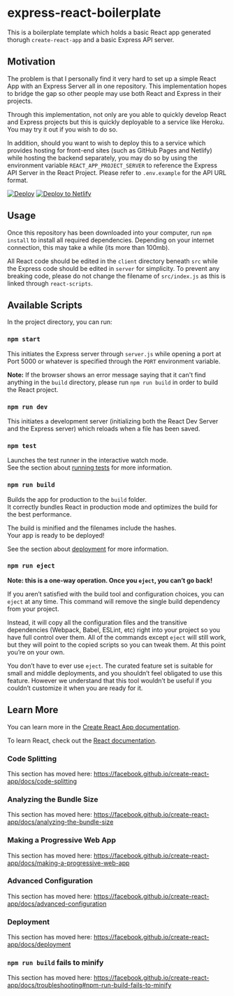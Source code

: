 # express-react-boilerplate

This is a boilerplate template which holds a basic React app generated thorugh `create-react-app` and a basic Express API server. 

## Motivation

The problem is that I personally find it very hard to set up a simple React App with an Express Server all in one repository. This implementation hopes to bridge the gap so other people may use both React and Express in their projects. 

Through this implementation, not only are you able to quickly develop React and Express projects but this is quickly deployable to a service like Heroku. You may try it out if you wish to do so.

In addition, should you want to wish to deploy this to a service which provides hosting for front-end sites (such as GitHub Pages and Netlify) while hosting the backend separately, you may do so by using the environment variable `REACT_APP_PROJECT_SERVER` to reference the Express API Server in the React Project. Please refer to `.env.example` for the API URL format.

[![Deploy](https://www.herokucdn.com/deploy/button.svg)](https://heroku.com/deploy?template=https://github.com/mrsilver512/express-react-boilerplate) [![Deploy to Netlify](https://www.netlify.com/img/deploy/button.svg)](https://app.netlify.com/start/deploy?repository=https://github.com/mrsilver512/express-react-boilerplate)

## Usage

Once this repository has been downloaded into your computer, run `npm install` to install all required dependencies. Depending on your internet connection, this may take a while (its more than 100mb).

All React code should be edited in the `client` directory beneath `src` while the Express code should be edited in `server` for simplicity. To prevent any breaking code, please do not change the filename of `src/index.js` as this is linked through `react-scripts`.

## Available Scripts

In the project directory, you can run:

### `npm start`

This initiates the Express server through `server.js` while opening a port at Port 5000 or whatever is specified through the `PORT` environment variable.

<b>Note:</b> If the browser shows an error message saying that it can't find anything in the `build` directory, please run `npm run build` in order to build the React project.

### `npm run dev`

This initiates a development server (initializing both the React Dev Server and the Express server) which reloads when a file has been saved.

### `npm test`

Launches the test runner in the interactive watch mode.<br>
See the section about [running tests](https://facebook.github.io/create-react-app/docs/running-tests) for more information.

### `npm run build`

Builds the app for production to the `build` folder.<br>
It correctly bundles React in production mode and optimizes the build for the best performance.

The build is minified and the filenames include the hashes.<br>
Your app is ready to be deployed!

See the section about [deployment](https://facebook.github.io/create-react-app/docs/deployment) for more information.

### `npm run eject`

**Note: this is a one-way operation. Once you `eject`, you can’t go back!**

If you aren’t satisfied with the build tool and configuration choices, you can `eject` at any time. This command will remove the single build dependency from your project.

Instead, it will copy all the configuration files and the transitive dependencies (Webpack, Babel, ESLint, etc) right into your project so you have full control over them. All of the commands except `eject` will still work, but they will point to the copied scripts so you can tweak them. At this point you’re on your own.

You don’t have to ever use `eject`. The curated feature set is suitable for small and middle deployments, and you shouldn’t feel obligated to use this feature. However we understand that this tool wouldn’t be useful if you couldn’t customize it when you are ready for it.

## Learn More

You can learn more in the [Create React App documentation](https://facebook.github.io/create-react-app/docs/getting-started).

To learn React, check out the [React documentation](https://reactjs.org/).

### Code Splitting

This section has moved here: https://facebook.github.io/create-react-app/docs/code-splitting

### Analyzing the Bundle Size

This section has moved here: https://facebook.github.io/create-react-app/docs/analyzing-the-bundle-size

### Making a Progressive Web App

This section has moved here: https://facebook.github.io/create-react-app/docs/making-a-progressive-web-app

### Advanced Configuration

This section has moved here: https://facebook.github.io/create-react-app/docs/advanced-configuration

### Deployment

This section has moved here: https://facebook.github.io/create-react-app/docs/deployment

### `npm run build` fails to minify

This section has moved here: https://facebook.github.io/create-react-app/docs/troubleshooting#npm-run-build-fails-to-minify
